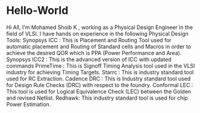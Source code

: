 # Hello-World
Hi All,
I'm Mohamed Shoib K , working as a Physical Design Engineer in the field of VLSI. I have hands on experience in the following Physical Design Tools:
Synopsys ICC : This is Placement and Routing Tool used for automatic placement and Routing of Standard cells and Macros in order to achieve the desired QOR which is PPA (Power Performance and Area).
Synopsys ICC2 : This is the advanced version of ICC with updated commands
PrimeTime : This is Signoff Timing Analysis tool used in the VLSI industry for achieving Timing Targets.
Starrc : This is industry standard tool used for RC Extraction.
Cadence DRC : This is Industry standard tool used for Design Rule Checks (DRC) with respect to the foundry.
Conformal LEC : This tool is used for Logical Equivalence Check (LEC) between the Golden and revised Netlist.
Redhawk: This industry standard tool is used for chip Power Estimation. 

 
